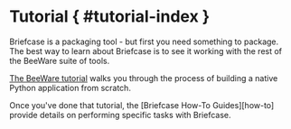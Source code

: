 # Tutorial { #tutorial-index }

Briefcase is a packaging tool - but first you need something to package.
The best way to learn about Briefcase is to see it working with the rest
of the BeeWare suite of tools.

[The BeeWare tutorial](https://tutorial.beeware.org) walks you
through the process of building a native Python application from
scratch.

Once you've done that tutorial, the [Briefcase How-To Guides][how-to] provide details on
performing specific tasks with Briefcase.
